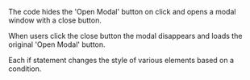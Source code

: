 The code hides the 'Open Modal' button on click and opens a modal window with a close button.

When users click the close button the modal disappears and loads the original 'Open Modal' button.

Each if statement changes the style of various elements based on a condition.
